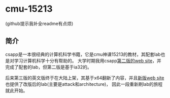 # cmu-15213

(github提示我补全readme有点烦)
## 简介

csapp是一本很经典的计算机科学书籍，它是cmu神课15213的教材，其配套lab也是对学习计算机科学十分有帮助的。
大学时期我用csapp[第二版的web site](http://csapp.cs.cmu.edu/2e/students.html)，并完成了配套的lab，但第二版是基于ia32的。

后来第三版的英文版终于在大陆上架，其基于x64翻新了内容，并且[新版web site](http://csapp.cs.cmu.edu/3e/home.html)也提供了改版后的lab(主要是attack和architecture)，
因此一段重新刷lab的旅程就此开始。
